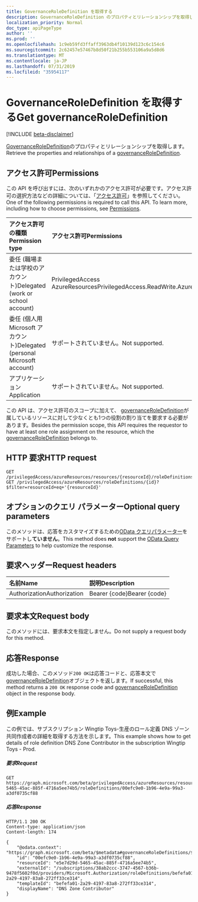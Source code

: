 ```yaml
---
title: GovernanceRoleDefinition を取得する
description: GovernanceRoleDefinition のプロパティとリレーションシップを取得します。
localization_priority: Normal
doc_type: apiPageType
author: ''
ms.prod: ''
ms.openlocfilehash: 1c9eb59fd3ffaff3963db4f10139d123c6c154c6
ms.sourcegitcommit: 2c62457e57467b8d50f21b255b553106a9a5d8d6
ms.translationtype: MT
ms.contentlocale: ja-JP
ms.lasthandoff: 07/31/2019
ms.locfileid: "35954117"
---
```

# <a name="get-governanceroledefinition"></a><span data-ttu-id="ddd3e-103">GovernanceRoleDefinition を取得する</span><span class="sxs-lookup"><span data-stu-id="ddd3e-103">Get governanceRoleDefinition</span></span>

[!INCLUDE [beta-disclaimer](../../includes/beta-disclaimer.md)]

<span data-ttu-id="ddd3e-104">[GovernanceRoleDefinition](../resources/governanceroledefinition.md)のプロパティとリレーションシップを取得します。</span><span class="sxs-lookup"><span data-stu-id="ddd3e-104">Retrieve the properties and relationships of a [governanceRoleDefinition](../resources/governanceroledefinition.md).</span></span>

## <a name="permissions"></a><span data-ttu-id="ddd3e-105">アクセス許可</span><span class="sxs-lookup"><span data-stu-id="ddd3e-105">Permissions</span></span>
<span data-ttu-id="ddd3e-p101">この API を呼び出すには、次のいずれかのアクセス許可が必要です。アクセス許可の選択方法などの詳細については、「[アクセス許可](/graph/permissions-reference)」を参照してください。</span><span class="sxs-lookup"><span data-stu-id="ddd3e-p101">One of the following permissions is required to call this API. To learn more, including how to choose permissions, see [Permissions](/graph/permissions-reference).</span></span>

|<span data-ttu-id="ddd3e-108">アクセス許可の種類</span><span class="sxs-lookup"><span data-stu-id="ddd3e-108">Permission type</span></span>      | <span data-ttu-id="ddd3e-109">アクセス許可</span><span class="sxs-lookup"><span data-stu-id="ddd3e-109">Permissions</span></span>              |
|:--------------------|:---------------------------------------------------------|
|<span data-ttu-id="ddd3e-110">委任 (職場または学校のアカウント)</span><span class="sxs-lookup"><span data-stu-id="ddd3e-110">Delegated (work or school account)</span></span> | <span data-ttu-id="ddd3e-111">PrivilegedAccess AzureResources</span><span class="sxs-lookup"><span data-stu-id="ddd3e-111">PrivilegedAccess.ReadWrite.AzureResources</span></span>  |
|<span data-ttu-id="ddd3e-112">委任 (個人用 Microsoft アカウント)</span><span class="sxs-lookup"><span data-stu-id="ddd3e-112">Delegated (personal Microsoft account)</span></span> | <span data-ttu-id="ddd3e-113">サポートされていません。</span><span class="sxs-lookup"><span data-stu-id="ddd3e-113">Not supported.</span></span>    |
|<span data-ttu-id="ddd3e-114">アプリケーション</span><span class="sxs-lookup"><span data-stu-id="ddd3e-114">Application</span></span> | <span data-ttu-id="ddd3e-115">サポートされていません。</span><span class="sxs-lookup"><span data-stu-id="ddd3e-115">Not supported.</span></span> |

<span data-ttu-id="ddd3e-116">この API は、アクセス許可のスコープに加えて、 [governanceRoleDefinition](../resources/governanceroledefinition.md)が属しているリソースに対して少なくとも1つの役割の割り当てを要求する必要があります。</span><span class="sxs-lookup"><span data-stu-id="ddd3e-116">Besides the permission scope, this API requires the requestor to have at least one role assignment on the resource, which the [governanceRoleDefinition](../resources/governanceroledefinition.md) belongs to.</span></span>

## <a name="http-request"></a><span data-ttu-id="ddd3e-117">HTTP 要求</span><span class="sxs-lookup"><span data-stu-id="ddd3e-117">HTTP request</span></span>
<!-- { "blockType": "ignored" } -->
```http
GET /privilegedAccess/azureResources/resources/{resourceId}/roleDefinitions/{id}
GET /privilegedAccess/azureResources/roleDefinitions/{id}?$filter=resourceId+eq+'{resourceId}'
```
## <a name="optional-query-parameters"></a><span data-ttu-id="ddd3e-118">オプションのクエリ パラメーター</span><span class="sxs-lookup"><span data-stu-id="ddd3e-118">Optional query parameters</span></span>
<span data-ttu-id="ddd3e-119">このメソッドは、応答をカスタマイズするための[OData クエリパラメーター](/graph/query-parameters)をサポートし**ていません**。</span><span class="sxs-lookup"><span data-stu-id="ddd3e-119">This method does **not** support the [OData Query Parameters](/graph/query-parameters) to help customize the response.</span></span>

## <a name="request-headers"></a><span data-ttu-id="ddd3e-120">要求ヘッダー</span><span class="sxs-lookup"><span data-stu-id="ddd3e-120">Request headers</span></span>
| <span data-ttu-id="ddd3e-121">名前</span><span class="sxs-lookup"><span data-stu-id="ddd3e-121">Name</span></span>      |<span data-ttu-id="ddd3e-122">説明</span><span class="sxs-lookup"><span data-stu-id="ddd3e-122">Description</span></span>|
|:----------|:----------|
| <span data-ttu-id="ddd3e-123">Authorization</span><span class="sxs-lookup"><span data-stu-id="ddd3e-123">Authorization</span></span>  | <span data-ttu-id="ddd3e-124">Bearer {code}</span><span class="sxs-lookup"><span data-stu-id="ddd3e-124">Bearer {code}</span></span>|


## <a name="request-body"></a><span data-ttu-id="ddd3e-125">要求本文</span><span class="sxs-lookup"><span data-stu-id="ddd3e-125">Request body</span></span>
<span data-ttu-id="ddd3e-126">このメソッドには、要求本文を指定しません。</span><span class="sxs-lookup"><span data-stu-id="ddd3e-126">Do not supply a request body for this method.</span></span>
## <a name="response"></a><span data-ttu-id="ddd3e-127">応答</span><span class="sxs-lookup"><span data-stu-id="ddd3e-127">Response</span></span>
<span data-ttu-id="ddd3e-128">成功した場合、このメソッド`200 OK`は応答コードと、応答本文で[governanceRoleDefinition](../resources/governanceroledefinition.md)オブジェクトを返します。</span><span class="sxs-lookup"><span data-stu-id="ddd3e-128">If successful, this method returns a `200 OK` response code and [governanceRoleDefinition](../resources/governanceroledefinition.md) object in the response body.</span></span>
## <a name="example"></a><span data-ttu-id="ddd3e-129">例</span><span class="sxs-lookup"><span data-stu-id="ddd3e-129">Example</span></span>
<span data-ttu-id="ddd3e-130">この例では、サブスクリプション Wingtip Toys-生産のロール定義 DNS ゾーン共同作成者の詳細を取得する方法を示します。</span><span class="sxs-lookup"><span data-stu-id="ddd3e-130">This example shows how to get details of role definition DNS Zone Contributor in the subscription Wingtip Toys - Prod.</span></span>
<!-- {
  "blockType": "request",
  "name": "get_governanceroledefinition"
}-->
##### <a name="request"></a><span data-ttu-id="ddd3e-131">要求</span><span class="sxs-lookup"><span data-stu-id="ddd3e-131">Request</span></span>
```http
GET https://graph.microsoft.com/beta/privilegedAccess/azureResources/resources/e5e7d29d-5465-45ac-885f-4716a5ee74b5/roleDefinitions/00efc9e0-1b96-4e9a-99a3-a3df0735cf88
```
##### <a name="response"></a><span data-ttu-id="ddd3e-132">応答</span><span class="sxs-lookup"><span data-stu-id="ddd3e-132">Response</span></span>
<!-- {
  "blockType": "response",
  "truncated": false,
  "@odata.type": "microsoft.graph.governanceRoleDefinition"
} -->
```http
HTTP/1.1 200 OK
Content-type: application/json
Content-length: 174

{
    "@odata.context": "https://graph.microsoft.com/beta/$metadata#governanceRoleDefinitions/$entity",
    "id": "00efc9e0-1b96-4e9a-99a3-a3df0735cf88",
    "resourceId": "e5e7d29d-5465-45ac-885f-4716a5ee74b5",
    "externalId": "/subscriptions/38ab2ccc-3747-4567-b36b-9478f5602f0d/providers/Microsoft.Authorization/roleDefinitions/befefa01-2a29-4197-83a8-272ff33ce314",
    "templateId": "befefa01-2a29-4197-83a8-272ff33ce314",
    "displayName": "DNS Zone Contributor"
}
```

<!-- uuid: 8fcb5dbc-d5aa-4681-8e31-b001d5168d79
2015-10-25 14:57:30 UTC -->
<!--
{
  "type": "#page.annotation",
  "description": "Get governanceRoleDefinition",
  "keywords": "",
  "section": "documentation",
  "tocPath": "",
  "suppressions": []
}
-->
